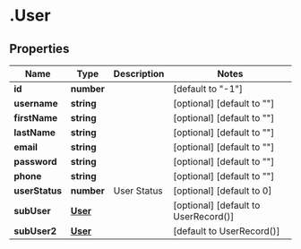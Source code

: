 # .User

## Properties

|Name | Type | Description | Notes|
|------------ | ------------- | ------------- | -------------|
|**id** | **number** |  | [default to &quot;-1&quot;]|
|**username** | **string** |  | [optional] [default to &quot;&quot;]|
|**firstName** | **string** |  | [optional] [default to &quot;&quot;]|
|**lastName** | **string** |  | [optional] [default to &quot;&quot;]|
|**email** | **string** |  | [optional] [default to &quot;&quot;]|
|**password** | **string** |  | [optional] [default to &quot;&quot;]|
|**phone** | **string** |  | [optional] [default to &quot;&quot;]|
|**userStatus** | **number** | User Status | [optional] [default to 0]|
|**subUser** | [**User**](User.md) |  | [optional] [default to UserRecord()]|
|**subUser2** | [**User**](User.md) |  | [default to UserRecord()]|



